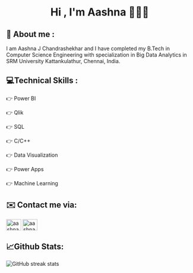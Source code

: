 <h1 align="center">Hi , I'm Aashna 👋👩‍💻</h1>
<p align="left">
</p>

<h2 align="left"> 💭 About me : </h2>
<p align="left">
</p>

I am Aashna J Chandrashekhar and I have completed my B.Tech in Computer Science Engineering with specialization in Big Data Analytics in SRM University Kattankulathur, Chennai, India.

      
      
<h2 align = "left"> 💻Technical Skills : </h2>
<p align="left">
</p>

👉 Power BI

👉 Qlik

👉 SQL

👉 C/C++

👉 Data Visualization

👉 Power Apps

👉 Machine Learning

<h2 align = "left"> ✉️ Contact me via: </h2>

<p align="left">
<a href="https://instagram.com/aashnaaax" target="blank"><img align="center" src="https://raw.githubusercontent.com/rahuldkjain/github-profile-readme-generator/master/src/images/icons/Social/instagram.svg" alt="aashnaaax" height="30" width="40" /></a>
<a href="https://linkedin.com/in/aashna-j-chandrashekhar-83417522a" target="blank"><img align="center" src="https://raw.githubusercontent.com/rahuldkjain/github-profile-readme-generator/master/src/images/icons/Social/linked-in-alt.svg" alt="aashna-j-chandrashekhar-83417522a" height="30" width="40" /></a>
</p>

<h2 align = "left"> 📈Github Stats: </h2>
<p align="left">
</p>
 

![GitHub streak stats](https://github-readme-streak-stats.herokuapp.com/?user=aashnajc1&theme=tokyonight)


  

